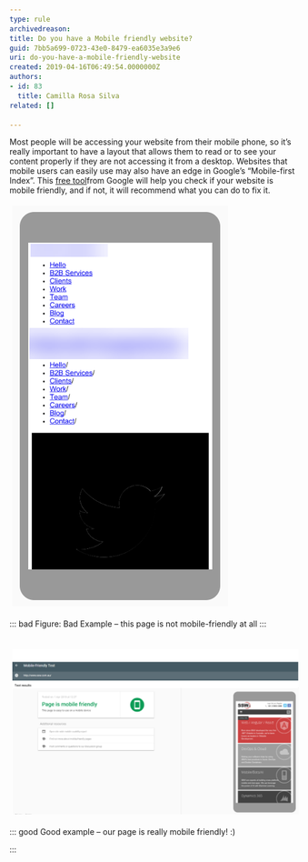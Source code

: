 ```yaml
---
type: rule
archivedreason: 
title: Do you have a Mobile friendly website?
guid: 7bb5a699-0723-43e0-8479-ea6035e3a9e6
uri: do-you-have-a-mobile-friendly-website
created: 2019-04-16T06:49:54.0000000Z
authors:
- id: 83
  title: Camilla Rosa Silva
related: []

---
```


Most people will be accessing your website from their mobile phone, so it’s really important to have a layout that allows them to read or to see your content properly if they are not accessing it from a desktop. Websites that mobile users can easily use may also have an edge in Google’s “Mobile-first Index”. This [free tool](https://search.google.com/test/mobile-friendly)from Google will help you check if your website is mobile friendly, and if not, it will recommend what you can do to fix it.

<!--endintro-->
<dl class="ssw15-rteElement-ImageArea"><img src="not mobile friendly.png" alt="not mobile friendly.png" style="margin:5px;"></dl>

::: bad
Figure: Bad Example – this page is not mobile-friendly at all
:::

<dl class="ssw15-rteElement-ImageArea"><br><img src="mobile friendly.png" alt="mobile friendly.png" style="margin:5px;width:808px;"></dl>

::: good
Good example – our page is really mobile friendly! :)

:::
